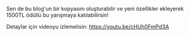 Sen de bu blog'un bir kopyasını oluşturabilir ve yeni özellikler ekleyerek 1500TL ödüllü bu yarışmaya katılabilirsin!

Detaylar için videoyu izlemelisin:
https://youtu.be/cHUh0FmPd3A